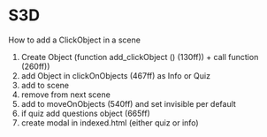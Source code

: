 # S3D
How to add a ClickObject in a scene

1. Create Object (function add_clickObject () (130ff)) + call function (260ff))
2. add Object in clickOnObjects (467ff) as Info or Quiz
3. add to scene
4. remove from next scene
5. add to moveOnObjects (540ff) and set invisible per default
6. if quiz add questions object (665ff)
7. create modal in indexed.html (either quiz or info)
